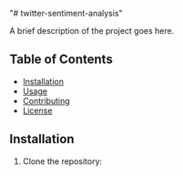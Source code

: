 "# twitter-sentiment-analysis" 


A brief description of the project goes here.

## Table of Contents

- [Installation](#installation)
- [Usage](#usage)
- [Contributing](#contributing)
- [License](#license)

## Installation

1. Clone the repository:
